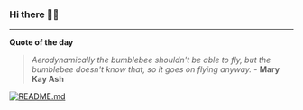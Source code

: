### Hi there 👋🏻


---

**Quote of the day**

> *Aerodynamically the bumblebee shouldn't be able to fly, but the bumblebee doesn't know that, so it goes on flying anyway.* - **Mary Kay Ash** 

[![README.md](https://github.com/marcolovazzano/marcolovazzano/actions/workflows/readme.yml/badge.svg?branch=main)](https://github.com/marcolovazzano/marcolovazzano/actions/workflows/readme.yml)
